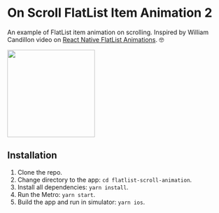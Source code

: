 # On Scroll FlatList Item Animation 2

An example of FlatList item animation on scrolling.
Inspired by William Candillon video on [React Native FlatList Animations](https://www.youtube.com/watch?v=NiFdK-s6OP8). 🤓

<img src=".screen.gif" width="200"></img>

## Installation

1. Clone the repo.
2. Change directory to the app: `cd flatlist-scroll-animation`.
3. Install all dependencies: `yarn install`.
4. Run the Metro: `yarn start`.
5. Build the app and run in simulator: `yarn ios`.
